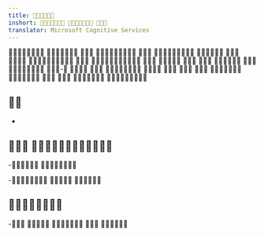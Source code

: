 ```yaml
---
title: 
inshort:   
translator: Microsoft Cognitive Services
---
```


        
         
-         
   


---------

-   

 
--------------------

- 

-  


--------

-    

